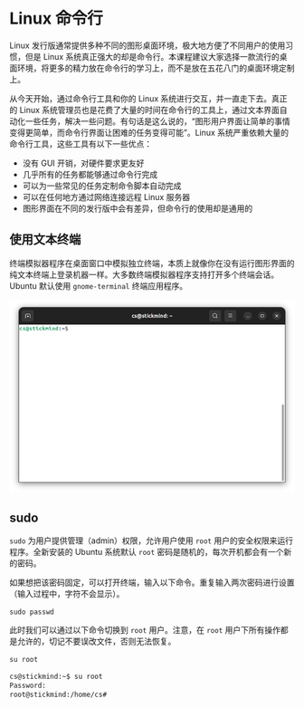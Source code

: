 # Linux 命令行

Linux 发行版通常提供多种不同的图形桌面环境，极大地方便了不同用户的使用习惯，但是 Linux 系统真正强大的却是命令行。本课程建议大家选择一款流行的桌面环境，将更多的精力放在命令行的学习上，而不是放在五花八门的桌面环境定制上。

从今天开始，通过命令行工具和你的 Linux 系统进行交互，并一直走下去。真正的 Linux 系统管理员也是花费了大量的时间在命令行的工具上，通过文本界面自动化一些任务，解决一些问题。有句话是这么说的，“图形用户界面让简单的事情变得更简单，而命令行界面让困难的任务变得可能”。Linux 系统严重依赖大量的命令行工具，这些工具有以下一些优点：

- 没有 GUI 开销，对硬件要求更友好
- 几乎所有的任务都能够通过命令行完成
- 可以为一些常见的任务定制命令脚本自动完成
- 可以在任何地方通过网络连接远程 Linux 服务器
- 图形界面在不同的发行版中会有差异，但命令行的使用却是通用的

## 使用文本终端

终端模拟器程序在桌面窗口中模拟独立终端，本质上就像你在没有运行图形界面的纯文本终端上登录机器一样。大多数终端模拟器程序支持打开多个终端会话。Ubuntu 默认使用 `gnome-terminal` 终端应用程序。

![terminal](./assets/terminal.png)

## sudo

`sudo` 为用户提供管理（admin）权限，允许用户使用 `root` 用户的安全权限来运行程序。全新安装的 Ubuntu 系统默认 `root` 密码是随机的，每次开机都会有一个新的密码。

如果想把该密码固定，可以打开终端，输入以下命令。重复输入两次密码进行设置（输入过程中，字符不会显示）。

```
sudo passwd
```

此时我们可以通过以下命令切换到 `root` 用户。注意，在 `root` 用户下所有操作都是允许的，切记不要误改文件，否则无法恢复。

```
su root
```

```
cs@stickmind:~$ su root
Password: 
root@stickmind:/home/cs# 
```